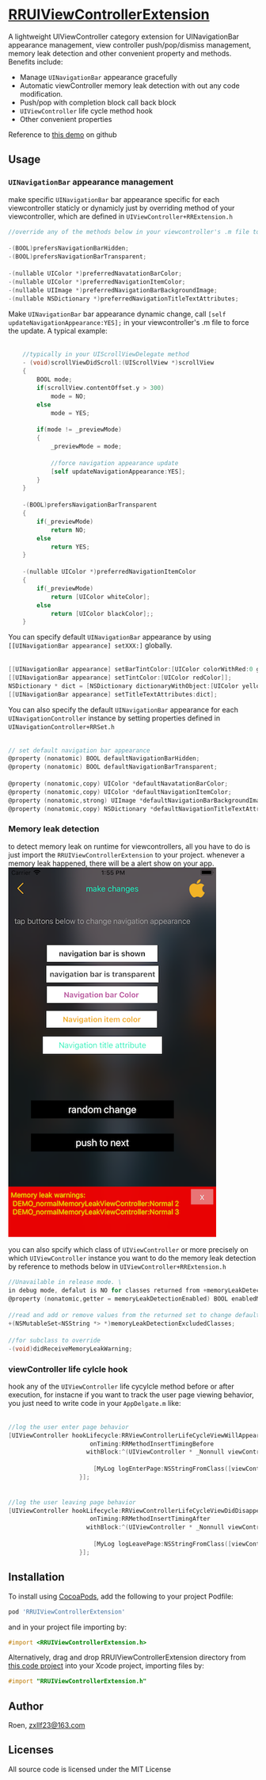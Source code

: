 # [RRUIViewControllerExtension](https://github.com/Roen-Ro/RRViewControllerExtension)


A lightweight UIViewController category extension for UINavigationBar  appearance management, view controller push/pop/dismiss management, memory leak detection and other convenient property and methods. Benefits include:

- Manage `UINavigationBar` appearance gracefully
- Automatic viewController memory leak detection with out any code modification.
- Push/pop with completion block call back block
- `UIViewController` life cycle method hook
- Other convenient properties

Reference to [this demo](https://github.com/Roen-Ro/RRViewControllerExtension) on github

## Usage

### `UINavigationBar` appearance management
make specific `UINavigationBar`   bar appearance specific for each viewcontroller staticly or dynamicly just by overriding method of your viewcontroller, which are defined in `UIViewController+RRExtension.h`

```objective-c
//override any of the methods below in your viewcontroller's .m file to make specific navigation bar appearance

-(BOOL)prefersNavigationBarHidden;
-(BOOL)prefersNavigationBarTransparent;

-(nullable UIColor *)preferredNavatationBarColor;
-(nullable UIColor *)preferredNavigationItemColor;
-(nullable UIImage *)preferredNavigationBarBackgroundImage;
-(nullable NSDictionary *)preferredNavigationTitleTextAttributes;
```
Make `UINavigationBar`   bar appearance dynamic change, call `[self updateNavigationAppearance:YES];`  in your viewcontroller's .m file to force the update.
A typical example:

```objective-c

    //typically in your UIScrollViewDelegate method
    - (void)scrollViewDidScroll:(UIScrollView *)scrollView
    {
        BOOL mode;
        if(scrollView.contentOffset.y > 300)
            mode = NO;
        else
            mode = YES;

        if(mode != _previewMode)
        {
            _previewMode = mode;

            //force navigation appearance update
            [self updateNavigationAppearance:YES];
        }
    }
    
    -(BOOL)prefersNavigationBarTransparent
    {
        if(_previewMode)
            return NO;
        else
            return YES;
    }
    
    -(nullable UIColor *)preferredNavigationItemColor
    {
        if(_previewMode)
            return [UIColor whiteColor];
        else
            return [UIColor blackColor];;
    }

```


You can specify default `UINavigationBar`  appearance by using `[[UINavigationBar appearance] setXXX:]` globally.

```objective-c

[[UINavigationBar appearance] setBarTintColor:[UIColor colorWithRed:0 green:0.45 blue:0.8 alpha:1.0]];
[[UINavigationBar appearance] setTintColor:[UIColor redColor]];
NSDictionary * dict = [NSDictionary dictionaryWithObject:[UIColor yellowColor] forKey:NSForegroundColorAttributeName];
[[UINavigationBar appearance] setTitleTextAttributes:dict];

```

You can also specify the default  `UINavigationBar`  appearance for each `UINavigationController` instance by setting properties defined in `UINavigationController+RRSet.h`
```objective-c

// set default navigation bar appearance
@property (nonatomic) BOOL defaultNavigationBarHidden;
@property (nonatomic) BOOL defaultNavigationBarTransparent;

@property (nonatomic,copy) UIColor *defaultNavatationBarColor;
@property (nonatomic,copy) UIColor *defaultNavigationItemColor;
@property (nonatomic,strong) UIImage *defaultNavigationBarBackgroundImage;
@property (nonatomic,copy) NSDictionary *defaultNavigationTitleTextAttributes;

```

### Memory leak detection
to detect memory leak on runtime for viewcontrollers, all you have to do is just import the  `RRUIViewControllerExtension` to your project. whenever a memory leak happened, there will be a alert show on your app.
![](https://github.com/Roen-Ro/DemoResources/blob/master/RRUIViewControllerExtensio/memLeak01.png)

you can also spcify which class of  `UIViewController` or more precisely on which   `UIViewController` instance you want to do the memory leak detection by reference to methods below in `UIViewController+RRExtension.h`

```objective-c
//Unavailable in release mode. \
in debug mode, defalut is NO for classes returned from +memoryLeakDetectionExcludedClasses method and YES for others
@property (nonatomic,getter = memoryLeakDetectionEnabled) BOOL enabledMemoryLeakDetection;

//read and add or remove values from the returned set to change default excluded memory detection classes
+(NSMutableSet<NSString *> *)memoryLeakDetectionExcludedClasses;

//for subclass to override
-(void)didReceiveMemoryLeakWarning;

```


### viewController life cylcle hook
hook any of the `UIViewController` life cycylcle method before or after execution, for instacne if you want to track the user page viewing behavior, you just need to write code in your `AppDelgate.m` like:

```objective-c

//log the user enter page behavior
[UIViewController hookLifecycle:RRViewControllerLifeCycleViewWillAppear
                       onTiming:RRMethodInsertTimingBefore
                      withBlock:^(UIViewController * _Nonnull viewController, BOOL animated) {

                        [MyLog logEnterPage:NSStringFromClass([viewController class])];
                    }];
            
            
//log the user leaving page behavior
[UIViewController hookLifecycle:RRViewControllerLifeCycleViewDidDisappear
                       onTiming:RRMethodInsertTimingAfter
                      withBlock:^(UIViewController * _Nonnull viewController, BOOL animated) {

                        [MyLog logLeavePage:NSStringFromClass([viewController class])];
                    }];

```

## Installation

To install using [CocoaPods](https://github.com/cocoapods/cocoapods), add the following to your project Podfile:

```ruby
pod 'RRUIViewControllerExtension'
```
and in your project file importing by:
```objective-c
#import <RRUIViewControllerExtension.h>
```


Alternatively, drag and drop RRUIViewControllerExtension directory from [this code project](https://github.com/Roen-Ro/RRViewControllerExtension) into your Xcode project, importing files by:

```objective-c
#import "RRUIViewControllerExtension.h"
```



## Author

Roen, zxllf23@163.com

## Licenses

All source code is licensed under the MIT License
